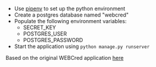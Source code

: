 - Use [pipenv](https://github.com/pypa/pipenv) to set up the python environment
- Create a postgres database named "webcred"
- Populate the following environment variables:
    - SECRET_KEY
    - POSTGRES_USER
    - POSTGRES_PASSWORD
- Start the application using `python manage.py runserver`

Based on the original WEBCred application [here](https://github.com/Shriyanshagro/WEBCred)
